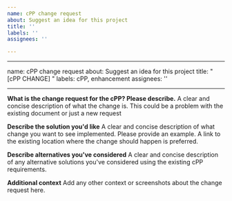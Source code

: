 ```yaml
---
name: cPP change request
about: Suggest an idea for this project
title: ''
labels: ''
assignees: ''

---
```


---
name: cPP change request
about: Suggest an idea for this project
title: "[cPP CHANGE] "
labels: cPP, enhancement
assignees: ''

---

**What is the change request for the cPP? Please describe.**
A clear and concise description of what the change is. This could be a problem with the existing document or just a new request

**Describe the solution you'd like**
A clear and concise description of what change you want to see implemented. Please provide an example. A link to the existing location where the change should happen is preferred.

**Describe alternatives you've considered**
A clear and concise description of any alternative solutions you've considered using the existing cPP requirements.

**Additional context**
Add any other context or screenshots about the change request here.
